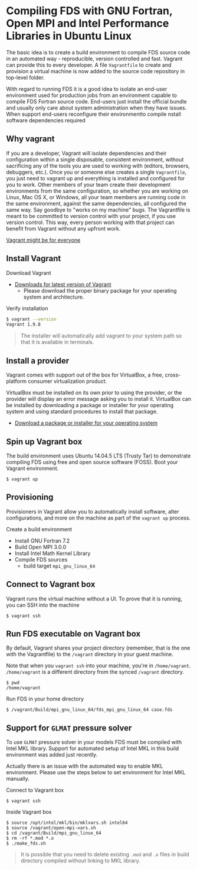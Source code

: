 # Compiling FDS with GNU Fortran, Open MPI and Intel Performance Libraries in Ubuntu Linux

The basic idea is to create a build environment to compile FDS source code in an automated way - reproducible, version controlled and fast.
Vagrant can provide this to every developer. A file `Vagrantfile` to create and provision a virtual machine is now added to the source code repository in top-level folder.

With regard to running FDS it is a good idea to isolate an end-user environment used for production jobs from an environment capable to compile FDS Fortran source code. End-users just install the official bundle and usually only care about system administration when they have issues. When support end-users reconfigure their environmentto compile nstall software dependencies required


## Why vagrant

If you are a developer, Vagrant will isolate dependencies and their configuration within a single disposable, consistent environment, without sacrificing any of the tools you are used to working with (editors, browsers, debuggers, etc.). Once you or someone else creates a single `Vagrantfile`, you just need to vagrant up and everything is installed and configured for you to work. Other members of your team create their development environments from the same configuration, so whether you are working on Linux, Mac OS X, or Windows, all your team members are running code in the same environment, against the same dependencies, all configured the same way. Say goodbye to "works on my machine" bugs.
The Vagrantfile is meant to be committed to version control with your project, if you use version control. This way, every person working with that project can benefit from Vagrant without any upfront work.

[Vagrant might be for everyone](https://www.vagrantup.com/intro/index.html#for-everyone)

## Install Vagrant 

Download Vagrant
- [Downloads for latest version of Vagrant](https://www.vagrantup.com/downloads.html)
    - Please download the proper binary package for your operating system and architecture. 

Verify installation

```bash
$ vagrant --version
Vagrant 1.9.8
```

>The installer will automatically add vagrant to your system path so that it is available in terminals.

## Install a provider

Vagrant comes with support out of the box for VirtualBox, a free, cross-platform consumer virtualization product.

VirtualBox must be installed on its own prior to using the provider, or the provider will display an error message asking you to install it. VirtualBox can be installed by downloading a package or installer for your operating system and using standard procedures to install that package.

- [Download a package or installer for your operating system](https://www.virtualbox.org/wiki/Downloads)

## Spin up Vagrant box 

The build environment uses Ubuntu 14.04.5 LTS (Trusty Tar) to demonstrate compiling FDS using free and open source software (FOSS). Boot your Vagrant environment. 

    $ vagrant up

## Provisioning

Provisioners in Vagrant allow you to automatically install software, alter configurations, and more on the machine as part of the `vagrant up` process.

Create a build environment
- Install GNU Fortran 7.2
- Build Open MPI 3.0.0
- Install Intel Math Kernel Library
- Compile FDS sources
  - build target `mpi_gnu_linux_64`

## Connect to Vagrant box

 Vagrant runs the virtual machine without a UI. To prove that it is running, you can SSH into the machine

    $ vagrant ssh

## Run FDS executable on Vagrant box

By default, Vagrant shares your project directory (remember, that is the one with the Vagrantfile) to the `/vagrant` directory in your guest machine.

Note that when you `vagrant ssh` into your machine, you're in `/home/vagrant`. `/home/vagrant` is a different directory from the synced `/vagrant` directory.
    
    $ pwd
    /home/vagrant

Run FDS in your home directory

    $ /vagrant/Build/mpi_gnu_linux_64/fds_mpi_gnu_linux_64 case.fds 

## Support for `GLMAT` pressure solver

To use `GLMAT` pressure solver in your models FDS must be compiled with Intel MKL library. Support for automated setup of Intel MKL in this build environment was added just recently.

Actually there is an issue with the automated way to enable MKL environment. Please use the steps below to set environment for Intel MKL manually.

Connect to Vagrant box

    $ vagrant ssh

Inside Vagrant box

    $ source /opt/intel/mkl/bin/mklvars.sh intel64
    $ source /vagrant/open-mpi-vars.sh
    $ cd /vagrant/Build/mpi_gnu_linux_64
    $ rm -rf *.mod *.o
    $ ./make_fds.sh


>It is possible that you need to delete existing `.mod` and `.o` files in build directory compiled without linking to MKL library.


 









